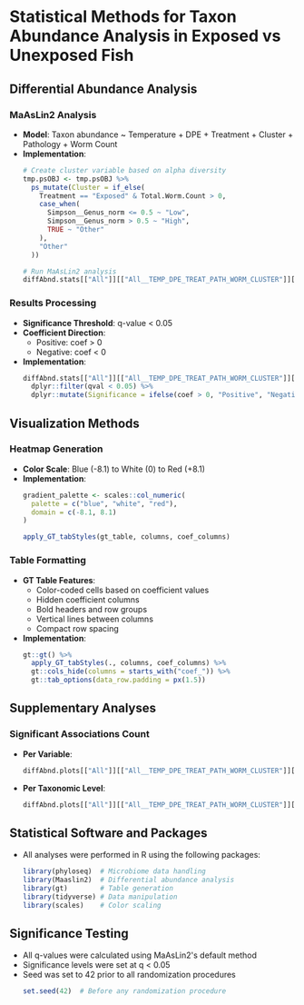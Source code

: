 # Statistical Methods for Taxon Abundance Analysis in Exposed vs Unexposed Fish

## Differential Abundance Analysis

### MaAsLin2 Analysis
- **Model**: Taxon abundance ~ Temperature + DPE + Treatment + Cluster + Pathology + Worm Count
- **Implementation**:
  ```r
  # Create cluster variable based on alpha diversity
  tmp.psOBJ <- tmp.psOBJ %>%
    ps_mutate(Cluster = if_else(
      Treatment == "Exposed" & Total.Worm.Count > 0,
      case_when(
        Simpson__Genus_norm <= 0.5 ~ "Low",
        Simpson__Genus_norm > 0.5 ~ "High",
        TRUE ~ "Other"
      ),
      "Other"
    ))
  
  # Run MaAsLin2 analysis
  diffAbnd.stats[["All"]][["All__TEMP_DPE_TREAT_PATH_WORM_CLUSTER"]][["Maaslin2"]]
  ```

### Results Processing
- **Significance Threshold**: q-value < 0.05
- **Coefficient Direction**:
  - Positive: coef > 0
  - Negative: coef < 0
- **Implementation**:
  ```r
  diffAbnd.stats[["All"]][["All__TEMP_DPE_TREAT_PATH_WORM_CLUSTER"]][["Maaslin2"]][["output"]] %>%
    dplyr::filter(qval < 0.05) %>%
    dplyr::mutate(Significance = ifelse(coef > 0, "Positive", "Negative"))
  ```

## Visualization Methods

### Heatmap Generation
- **Color Scale**: Blue (-8.1) to White (0) to Red (+8.1)
- **Implementation**:
  ```r
  gradient_palette <- scales::col_numeric(
    palette = c("blue", "white", "red"), 
    domain = c(-8.1, 8.1)
  )
  
  apply_GT_tabStyles(gt_table, columns, coef_columns)
  ```

### Table Formatting
- **GT Table Features**:
  - Color-coded cells based on coefficient values
  - Hidden coefficient columns
  - Bold headers and row groups
  - Vertical lines between columns
  - Compact row spacing
- **Implementation**:
  ```r
  gt::gt() %>%
    apply_GT_tabStyles(., columns, coef_columns) %>%
    gt::cols_hide(columns = starts_with("coef_")) %>%
    gt::tab_options(data_row.padding = px(1.5))
  ```

## Supplementary Analyses

### Significant Associations Count
- **Per Variable**:
  ```r
  diffAbnd.plots[["All"]][["All__TEMP_DPE_TREAT_PATH_WORM_CLUSTER"]][["Maaslin2"]][["SUPP__SigCounts"]]
  ```
- **Per Taxonomic Level**:
  ```r
  diffAbnd.plots[["All"]][["All__TEMP_DPE_TREAT_PATH_WORM_CLUSTER"]][["Maaslin2"]][["SUPP__SigTaxonomy"]]
  ```

## Statistical Software and Packages
- All analyses were performed in R using the following packages:
  ```r
  library(phyloseq)  # Microbiome data handling
  library(Maaslin2)  # Differential abundance analysis
  library(gt)        # Table generation
  library(tidyverse) # Data manipulation
  library(scales)    # Color scaling
  ```

## Significance Testing
- All q-values were calculated using MaAsLin2's default method
- Significance levels were set at q < 0.05
- Seed was set to 42 prior to all randomization procedures
  ```r
  set.seed(42)  # Before any randomization procedure
  ``` 